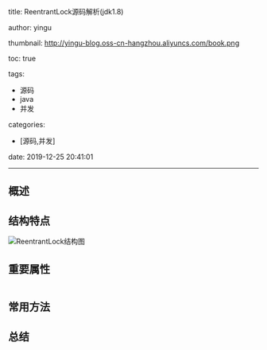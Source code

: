 title: ReentrantLock源码解析(jdk1.8)

author: yingu

thumbnail: http://yingu-blog.oss-cn-hangzhou.aliyuncs.com/book.png

toc: true 

tags:

  - 源码
  - java
  - 并发

categories: 

  - [源码,并发] 

date: 2019-12-25 20:41:01

---

## 概述

## 结构特点

![ReentrantLock结构图](http://yingu-blog.oss-cn-hangzhou.aliyuncs.com/ReentrantLock.png)

## 重要属性

```java

```

## 常用方法

## 总结




